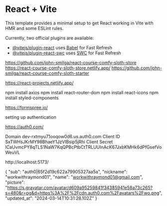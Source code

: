# React + Vite

This template provides a minimal setup to get React working in Vite with HMR and some ESLint rules.

Currently, two official plugins are available:

- [@vitejs/plugin-react](https://github.com/vitejs/vite-plugin-react/blob/main/packages/plugin-react/README.md) uses [Babel](https://babeljs.io/) for Fast Refresh
- [@vitejs/plugin-react-swc](https://github.com/vitejs/vite-plugin-react-swc) uses [SWC](https://swc.rs/) for Fast Refresh


https://github.com/john-smilga/react-course-comfy-sloth-store  
https://react-course-comfy-sloth-store.netlify.app/
https://github.com/john-smilga/react-course-comfy-sloth-starter

https://react-projects.netlify.app/ 

npm install axios
npm install react-router-dom
npm install react-icons
npm install styled-components  


https://formspree.io/  

setting up authentication 

https://auth0.com/ 

Domain dev-rxtmyu71ooqow0d6.us.auth0.com
Client ID SxTWHsJKrMY98BhaeY1JzVIBsip5jRhi
Client Secret lCaUvmcPY8qTLS1NaW7KqQPBcPtbCtTRLUUInAcK67JxbKMHk6dPfGsefVoWeuVL 

http://localhost:5173/

{
  "sub": "auth0|65f2d19c622a79905327aa5a",
  "nickname": "workwithraymond01",
  "name": "workwithraymond01@gmail.com",
  "picture": "https://s.gravatar.com/avatar/d609a95259841f34385941e58a73c265?s=480&r=pg&d=https%3A%2F%2Fcdn.auth0.com%2Favatars%2Fwo.png",
  "updated_at": "2024-03-14T10:31:28.102Z"
}